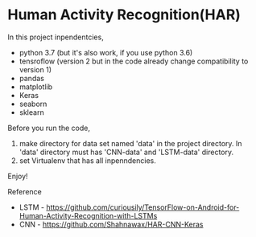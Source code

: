 # Human Activity Recognition(HAR)
In this project inpendentcies,
- python 3.7 (but it's also work, if you use python 3.6)
- tensroflow (version 2 but in the code already change compatibility to version 1)
- pandas
- matplotlib
- Keras
- seaborn
- sklearn

Before you run the code,
1. make directory for data set named 'data' in the project directory. In 'data' directory must has 'CNN-data' and 'LSTM-data' directory.
2. set Virtualenv that has all inpenndencies.

Enjoy!

Reference
- LSTM - https://github.com/curiousily/TensorFlow-on-Android-for-Human-Activity-Recognition-with-LSTMs
- CNN  - https://github.com/Shahnawax/HAR-CNN-Keras
